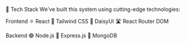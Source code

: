 🚀 Tech Stack
We've built this system using cutting-edge technologies:

Frontend
⚛️ React
🎨 Tailwind CSS
🌼 DaisyUI
🛣️ React Router DOM


Backend
🟢 Node.js
🚂 Express.js
🍃 MongoDB 

